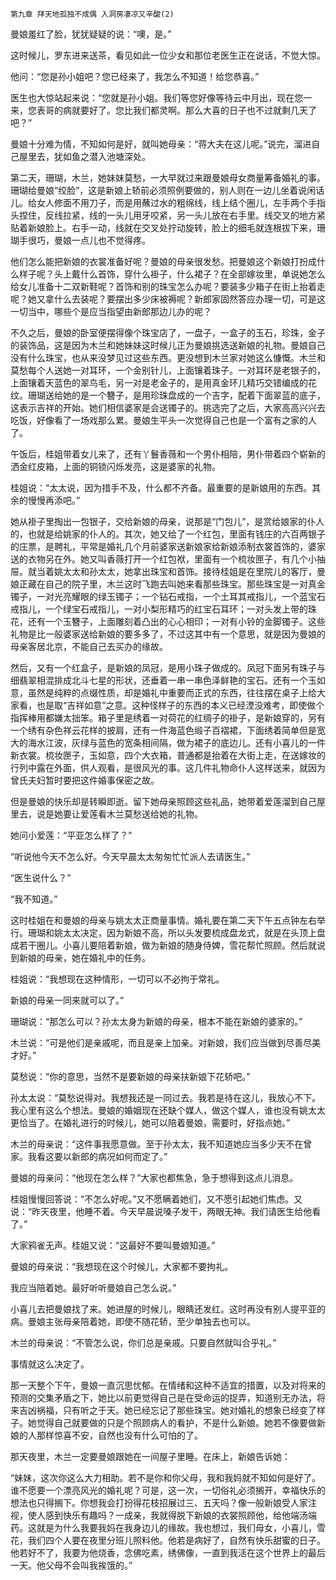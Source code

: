     第九章 拜天地孤独不成偶 入洞房凄凉又辛酸(2) 

   曼娘羞红了脸，犹犹疑疑的说：“噢，是。”

   这时候儿，罗东进来送茶，看见如此一位少女和那位老医生正在说话，不觉大惊。

   他问：“您是孙小姐吧？您已经来了，我怎么不知道！给您恭喜。”

   医生也大惊站起来说：“您就是孙小姐。我们等您好像等待云中月出，现在您一来，您表哥的病就要好了。您比我们都灵啊。那么大喜的日子也不过就剩几天了吧？”

   曼娘十分难为情，不知如何是好，就叫她母亲：“蒋大夫在这儿呢。”说完，溜进自己屋里去，犹如鱼之潜入池塘深处。

   第二天，珊瑚，木兰，她妹妹莫愁，一大早就过来跟曼娘母女商量筹备婚礼的事。珊瑚给曼娘“绞脸”，这是新娘上轿前必须照例要做的，别人则在一边儿坐着说闲话儿。给女人修面不用刀子，而是用蘸过水的粗绵线，线上结个圈儿，左手两个手指头捏住，反线拉紧，线的一头儿用牙咬紧，另一头儿放在右手里。线交叉的地方紧贴着新娘脸上。右手一动，线就在交叉处拧动旋转，脸上的细毛就连根拔下来，珊瑚手很巧，曼娘一点儿也不觉得疼。

   他们怎么能把新娘的衣裳准备好呢？曼娘的母亲很发愁。把曼娘这个新娘打扮成什么样子呢？头上戴什么首饰，穿什么褂子，什么裙子？在全部嫁妆里，单说她怎么给女儿准备十二双新鞋呢？首饰和别的珠宝怎么办呢？要装多少箱子在街上抬着走呢？她又拿什么去装呢？要摆出多少床被褥呢？新郎家固然答应办理一切，可是这一切当中，哪些个是应当指望由新郎那边儿办的呢？

   不久之后，曼娘的卧室便摆得像个珠宝店了，一盘子，一盒子的玉石，珍珠，金子的装饰品，这是因为木兰和她妹妹这时候儿正为曼娘挑选送新娘的礼物。曼娘自己没有什么珠宝，也从来没梦见过这些东西。更没想到木兰家对她这么慷慨。木兰和莫愁每个人送她一对耳环，一个金别针儿，上面镶着珠子。一对耳环是老银子的，上面镶着天蓝色的翠鸟毛，另一对是老金子的，是用真金环儿精巧交错编成的花纹。珊瑚送给她的是一个簪子，是用珍珠盘成的一个吉字，配着下面翠蓝的底子，这表示吉祥的开始。她们相信婆家是会送镯子的。挑选完了之后，大家高高兴兴去吃饭，好像看了一场戏那么累。曼娘生平头一次觉得自己也是一个富有之家的人了。

   午饭后，桂姐带着女儿来了，还有丫鬟香薇和一个男仆相陪，男仆带着四个崭新的洒金红皮箱，上面的铜锁闪烁发亮，这是婆家的礼物。

   桂姐说：“太太说，因为措手不及，什么都不齐备。最重要的是新娘用的东西。其余的慢慢再添吧。”

   她从褂子里掏出一包银子，交给新娘的母亲，说那是“门包儿”，是赏给娘家的仆人的，也就是给姚家的仆人的。其次，她又给了一个红包，里面有钱庄的六百两银子的庄票，是聘礼，平常是婚礼几个月前婆家送新娘家给新娘添制衣裳首饰的，婆家送的衣物另在外。她又叫香薇打开一个红包袱，里面有一个梳妆匣子，有几个小抽屉。就当着姚太太和孙太太，她拿出珠宝和首饰。接待桂姐是在里院儿的客厅，曼娘正藏在自己的院子里，木兰这时飞跑去叫她来看那些珠宝。那些珠宝是一对真金镯子，一对光亮耀眼的绿玉镯子；一个钻石戒指，一个土耳其戒指儿，一个蓝宝石戒指儿，一个绿宝石戒指儿，一对小梨形精巧的红宝石耳环；一对头发上带的珠花，还有一个玉簪子，上面雕刻着凸出的心心相印；一对有小铃的金脚镯子。这些礼物是比一般婆家送给新娘的要多多了，不过这其中有一个意思，就是因为曼娘的母亲客居北京，不能自己去买办的缘故。

   然后，又有一个红盒子，是新娘的凤冠，是用小珠子做成的。凤冠下面另有珠子与细翡翠相混排成北斗七星的形状，还垂着一串一串色泽鲜艳的宝石。还有一个玉如意，虽然是纯粹的点缀性质，却是婚礼中重要而正式的东西，往往摆在桌子上给大家看，也是取“吉祥如意”之意。这种怪样子的东西的本义已经湮没难考，即使做个指挥棒用都嫌太拙笨。箱子里是绣着一对荷花的红绸子的褂子，是新娘穿的，另有一个绣有杂色祥云花样的披肩，还有一件海蓝色缎子百褶裙，下面绣着简单但是宽大的海水江波，灰绿与蓝色的宽条相间隔，做为裙子的底边儿。还有小喜儿的一件新衣裳。梳妆匣子，玉如意，四个大衣箱，普通都是抬着在大街上走，在送嫁妆的行列中露在外面，供人观看，是很风光的事。这几件礼物命仆人这样送来，就因为曾氏夫妇暂时要把这件婚事保密之故。

   但是曼娘的快乐却是转瞬即逝。留下她母亲照顾这些礼品，她带着爱莲溜到自己屋里去，说是她要让爱莲看木兰莫愁送给她的礼物。

   她问小爱莲：“平亚怎么样了？”

   “听说他今天不怎么好。今天早晨太太匆匆忙忙派人去请医生。”

   “医生说什么？”

   “我不知道。”

   这时桂姐在和曼娘的母亲与姚太太正商量事情。婚礼要在第二天下午五点钟左右举行。珊瑚和姚太太决定，因为新娘不高，所以头发要梳成盘龙式，就是在头顶上盘成若干圈儿。小喜儿要陪着新娘，做为新娘的随身侍婢，雪花帮忙照顾。然后就说到新娘的母亲，她在婚礼中的任务。

   桂姐说：“我想现在这种情形，一切可以不必拘于常礼。

   新娘的母亲一同来就可以了。”

   珊瑚说：“那怎么可以？孙太太身为新娘的母亲，根本不能在新娘的婆家的。”

   木兰说：“可是他们是亲戚呢，而且是亲上加亲。对新娘，我们应当做到尽善尽美才好。”

   莫愁说：“你的意思，当然不是要新娘的母亲扶新娘下花轿吧。”

   孙太太说：“莫愁说得对。我想我还是一同过去。我若是待在这儿，我放心不下。我心里有这么个想法。曼娘的婚姻现在还缺个媒人，做这个媒人，谁也没有姚太太更恰当了。在婚礼进行的时候儿，她可以陪着曼娘，需要时，好指点她。”

   木兰的母亲说：“这件事我愿意做。至于孙太太，我不知道她应当多少天不在曾家。我看这要以新郎的病况如何而定了。”

   曼娘的母亲问：“他现在怎么样？”大家也都焦急，急于想得到这点儿消息。

   桂姐慢慢回答说：“不怎么好呢。”又不愿瞒着她们，又不愿引起她们焦虑。又说：“昨天夜里，他睡不着。今天早晨说嗓子发干，两眼无神。我们请医生给他看了。”

   大家鸦雀无声。桂姐又说：“这最好不要叫曼娘知道。”

   曼娘的母亲说：“我想现在这个时候儿，大家都不要拘礼。

   我应当陪着她。最好听听曼娘自己怎么说。”

   小喜儿去把曼娘找了来。她进屋的时候儿，眼睛还发红。这时再没有别人提平亚的病。曼娘主张母亲陪着她，即使不随花轿，至少单独去也可以。

   木兰的母亲说：“不管怎么说，你们总是亲戚。只要自然就叫合乎礼。”

   事情就这么决定了。

   那一天整个下午，曼娘一直沉思忧郁。在情绪和这种不适宜的措置，以及对将来的预测的交集矛盾之下，她比以前更觉得自己是在受命运的捉弄，知道别无办法，将来吉凶祸福，只有听之于天。她已经忘记了那些珠宝。她对婚礼的想象已经变了样子。她觉得自己就要做的只是个照顾病人的看护，不是什么新娘。她若不像要做新娘的人那样惊喜不安，自然也没有什么可怕的了。

   那天夜里，木兰一定要曼娘跟她在一间屋子里睡。在床上，新娘告诉她：

   “妹妹，这次你这么大力相助。若不是你和你父母，我和我妈就不知如何是好了。谁不愿要一个漂亮风光的婚礼呢？可是，这一次，一切俗礼必须搁开，幸福快乐的想法也只得搁下。你想我会打扮得花枝招展过三、五天吗？像一般新娘受人家注视，使人感到快乐有趣吗？一成亲，我就得脱下新娘的衣裳照顾他，给他端汤端药。这就是为什么我要我妈在我身边儿的缘故。我也想过，我们母女，小喜儿，雪花，我们四个人要在夜里分班儿照料他。他若是病好了，自然有快乐甜蜜的日子。他若好不了，我要为他烧香，念佛吃素，绣佛像，一直到我活在这个世界上的最后一天。他父母不会叫我挨饿的。”

